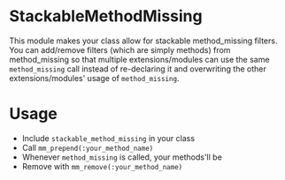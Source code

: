 StackableMethodMissing
========

This module makes your class allow for stackable method_missing filters.
You can add/remove filters (which are simply methods) from method_missing so that
multiple extensions/modules can use the same `method_missing` call instead of re-declaring it
and overwriting the other extensions/modules' usage of `method_missing`.

Usage
=====

* Include `stackable_method_missing` in your class
* Call `mm_prepend(:your_method_name)`
* Whenever `method_missing` is called, your methods'll be
* Remove with `mm_remove(:your_method_name)`
